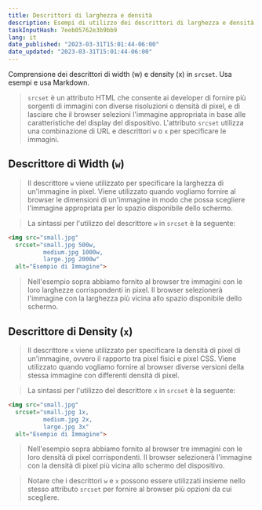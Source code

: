 ```yaml
---
title: Descrittori di larghezza e densità
description: Esempi di utilizzo dei descrittori di larghezza e densità in `srcset`
taskInputHash: 7eeb05762e3b9bb9
lang: it
date_published: "2023-03-31T15:01:44-06:00"
date_updated: "2023-03-31T15:01:44-06:00"
---
```

Comprensione dei descrittori di width (w) e density (x) in `srcset`. Usa esempi e usa Markdown.

> `srcset` è un attributo HTML che consente ai developer di fornire più sorgenti di immagini con diverse risoluzioni o densità di pixel, e di lasciare che il browser selezioni l'immagine appropriata in base alle caratteristiche del display del dispositivo. L'attributo `srcset` utilizza una combinazione di URL e descrittori `w` o `x` per specificare le immagini.

## Descrittore di Width (`w`)

> Il descrittore `w` viene utilizzato per specificare la larghezza di un'immagine in pixel. Viene utilizzato quando vogliamo fornire al browser le dimensioni di un'immagine in modo che possa scegliere l'immagine appropriata per lo spazio disponibile dello schermo.

> La sintassi per l'utilizzo del descrittore `w` in `srcset` è la seguente:

```html
<img src="small.jpg"
  srcset="small.jpg 500w,
          medium.jpg 1000w,
          large.jpg 2000w"
  alt="Esempio di Immagine">
```

> Nell'esempio sopra abbiamo fornito al browser tre immagini con le loro larghezze corrispondenti in pixel. Il browser selezionerà l'immagine con la larghezza più vicina allo spazio disponibile dello schermo.

## Descrittore di Density (`x`)

> Il descrittore `x` viene utilizzato per specificare la densità di pixel di un'immagine, ovvero il rapporto tra pixel fisici e pixel CSS. Viene utilizzato quando vogliamo fornire al browser diverse versioni della stessa immagine con differenti densità di pixel.

> La sintassi per l'utilizzo del descrittore `x` in `srcset` è la seguente:

```html
<img src="small.jpg"
  srcset="small.jpg 1x,
          medium.jpg 2x,
          large.jpg 3x"
  alt="Esempio di Immagine">
```

> Nell'esempio sopra abbiamo fornito al browser tre immagini con le loro densità di pixel corrispondenti. Il browser selezionerà l'immagine con la densità di pixel più vicina allo schermo del dispositivo.

> Notare che i descrittori `w` e `x` possono essere utilizzati insieme nello stesso attributo `srcset` per fornire al browser più opzioni da cui scegliere.
